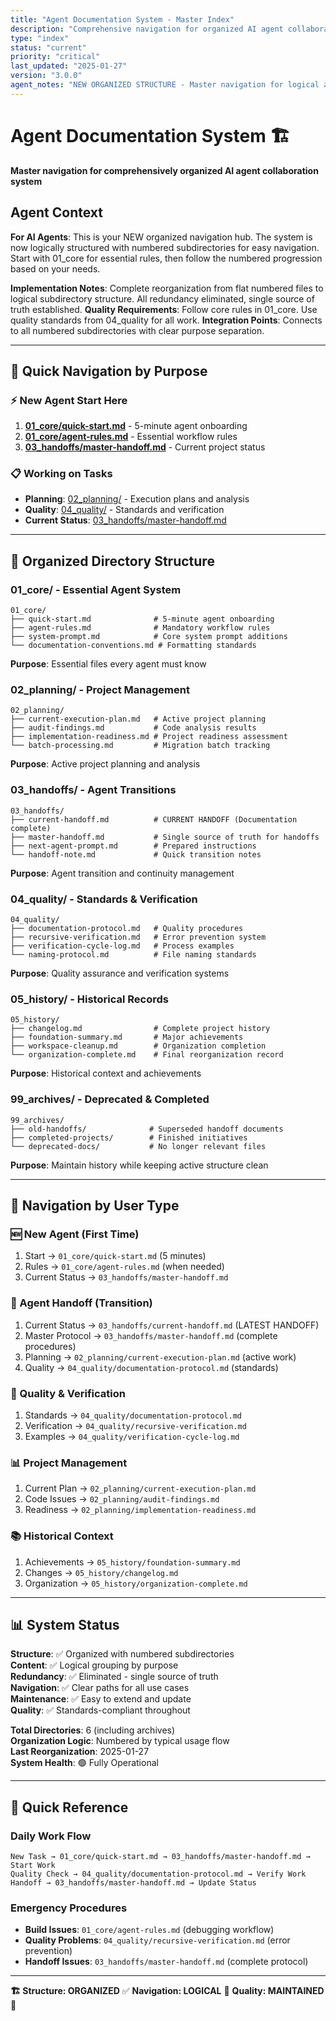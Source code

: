 ```yaml
---
title: "Agent Documentation System - Master Index"
description: "Comprehensive navigation for organized AI agent collaboration system with numbered subdirectory structure"
type: "index"
status: "current"
priority: "critical"
last_updated: "2025-01-27"
version: "3.0.0"
agent_notes: "NEW ORGANIZED STRUCTURE - Master navigation for logical agent documentation system with numbered subdirectories"
---
```


# Agent Documentation System 🏗️

**Master navigation for comprehensively organized AI agent collaboration system**

## Agent Context
**For AI Agents**: This is your NEW organized navigation hub. The system is now logically structured with numbered subdirectories for easy navigation. Start with 01_core for essential rules, then follow the numbered progression based on your needs.

**Implementation Notes**: Complete reorganization from flat numbered files to logical subdirectory structure. All redundancy eliminated, single source of truth established.
**Quality Requirements**: Follow core rules in 01_core. Use quality standards from 04_quality for all work.
**Integration Points**: Connects to all numbered subdirectories with clear purpose separation.

---

## 🚀 **Quick Navigation by Purpose**

### **⚡ New Agent Start Here**
1. **[01_core/quick-start.md](./01_core/quick-start.md)** - 5-minute agent onboarding
2. **[01_core/agent-rules.md](./01_core/agent-rules.md)** - Essential workflow rules
3. **[03_handoffs/master-handoff.md](./03_handoffs/master-handoff.md)** - Current project status

### **📋 Working on Tasks**
- **Planning**: [02_planning/](./02_planning/) - Execution plans and analysis
- **Quality**: [04_quality/](./04_quality/) - Standards and verification  
- **Current Status**: [03_handoffs/master-handoff.md](./03_handoffs/master-handoff.md)

---

## 📁 **Organized Directory Structure**

### **01_core/** - Essential Agent System
```
01_core/
├── quick-start.md              # 5-minute agent onboarding
├── agent-rules.md              # Mandatory workflow rules
├── system-prompt.md            # Core system prompt additions
└── documentation-conventions.md # Formatting standards
```
**Purpose**: Essential files every agent must know

### **02_planning/** - Project Management  
```
02_planning/
├── current-execution-plan.md   # Active project planning
├── audit-findings.md           # Code analysis results
├── implementation-readiness.md # Project readiness assessment
└── batch-processing.md         # Migration batch tracking
```
**Purpose**: Active project planning and analysis

### **03_handoffs/** - Agent Transitions
```
03_handoffs/
├── current-handoff.md          # CURRENT HANDOFF (Documentation complete)
├── master-handoff.md           # Single source of truth for handoffs
├── next-agent-prompt.md        # Prepared instructions
└── handoff-note.md             # Quick transition notes
```
**Purpose**: Agent transition and continuity management

### **04_quality/** - Standards & Verification
```
04_quality/
├── documentation-protocol.md   # Quality procedures
├── recursive-verification.md   # Error prevention system
├── verification-cycle-log.md   # Process examples
└── naming-protocol.md          # File naming standards
```
**Purpose**: Quality assurance and verification systems

### **05_history/** - Historical Records
```
05_history/
├── changelog.md                # Complete project history
├── foundation-summary.md       # Major achievements
├── workspace-cleanup.md        # Organization completion
└── organization-complete.md    # Final reorganization record
```
**Purpose**: Historical context and achievements

### **99_archives/** - Deprecated & Completed
```
99_archives/
├── old-handoffs/              # Superseded handoff documents
├── completed-projects/        # Finished initiatives
└── deprecated-docs/           # No longer relevant files
```
**Purpose**: Maintain history while keeping active structure clean

---

## 🎯 **Navigation by User Type**

### **🆕 New Agent (First Time)**
1. Start → `01_core/quick-start.md` (5 minutes)
2. Rules → `01_core/agent-rules.md` (when needed)
3. Current Status → `03_handoffs/master-handoff.md`

### **🔄 Agent Handoff (Transition)**
1. Current Status → `03_handoffs/current-handoff.md` (LATEST HANDOFF)
2. Master Protocol → `03_handoffs/master-handoff.md` (complete procedures)
3. Planning → `02_planning/current-execution-plan.md` (active work)
4. Quality → `04_quality/documentation-protocol.md` (standards)

### **🔧 Quality & Verification**
1. Standards → `04_quality/documentation-protocol.md`
2. Verification → `04_quality/recursive-verification.md`
3. Examples → `04_quality/verification-cycle-log.md`

### **📊 Project Management**
1. Current Plan → `02_planning/current-execution-plan.md`
2. Code Issues → `02_planning/audit-findings.md`
3. Readiness → `02_planning/implementation-readiness.md`

### **📚 Historical Context**
1. Achievements → `05_history/foundation-summary.md`
2. Changes → `05_history/changelog.md`
3. Organization → `05_history/organization-complete.md`

---

## 📊 **System Status**

**Structure**: ✅ Organized with numbered subdirectories  
**Content**: ✅ Logical grouping by purpose  
**Redundancy**: ✅ Eliminated - single source of truth  
**Navigation**: ✅ Clear paths for all use cases  
**Maintenance**: ✅ Easy to extend and update  
**Quality**: ✅ Standards-compliant throughout  

**Total Directories**: 6 (including archives)  
**Organization Logic**: Numbered by typical usage flow  
**Last Reorganization**: 2025-01-27  
**System Health**: 🟢 Fully Operational

---

## 🎯 **Quick Reference**

### **Daily Work Flow**
```
New Task → 01_core/quick-start.md → 03_handoffs/master-handoff.md → Start Work
Quality Check → 04_quality/documentation-protocol.md → Verify Work
Handoff → 03_handoffs/master-handoff.md → Update Status
```

### **Emergency Procedures**
- **Build Issues**: `01_core/agent-rules.md` (debugging workflow)
- **Quality Problems**: `04_quality/recursive-verification.md` (error prevention)
- **Handoff Issues**: `03_handoffs/master-handoff.md` (complete protocol)

---

**🏗️ Structure: ORGANIZED** ✅ **Navigation: LOGICAL** 🧭 **Quality: MAINTAINED** 💎 